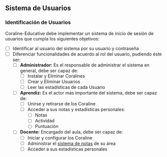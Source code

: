 
## Sistema de Usuarios

### Identificación de Usuarios
Coraline-Educative debe implementar un sistema de inicio de sesión de usuarios que cumpla los siguientes objetivos:

 - [ ] Identificar al usuario del sistema por su usuario y contraseña
 - [ ] Diferenciar funcionalidades de acuerdo al rol del usuario, pudiendo éste ser:
	 - [ ] **Administrador:** Es el responsable de administrar el sistema en general, debe ser capaz de:
		 - [ ] Instalar y Eliminar Coralines
		 - [ ] Crear y Eliminar Usuarios
		 - [ ] Leer las estadísticas de cada Usuario
	 - [ ] **Aprendiz:** Es el actor mas importante del sistema, debe ser capaz de:
		 - [ ] Unirse y retirarse de los Coraline
		 - [ ] Acceder a sus notas y estadísticas personales:
			 - [ ] Notas
			 - [ ] Actividad
			 - [ ] Puntuación 
	 - [ ] **Docente:** Encargado del aula, debe ser capaz de:
		 - [ ] Iniciar y configurar los Coraline
		 - [ ]  Administrar el [sistema de notas](https://github.com/CamiloTD/coraline-educative/blob/master/requirements/es/data/academic-notes.md) de su área
		 - [ ] Acceder a sus estadísticas personales